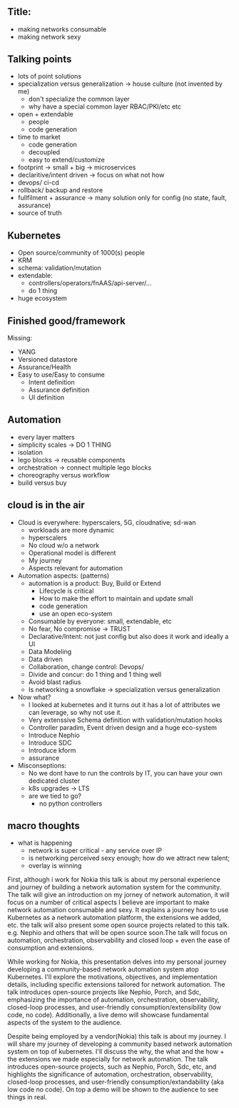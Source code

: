 #

## Title:

- making networks consumable
- making network sexy

## Talking points

- lots of point solutions
- specialization versus generalization -> house culture (not invented by me)
    - don't specialize the common layer
    - why have a special common layer RBAC/PKI/etc etc
- open + extendable
    - people
    - code generation
- time to market
    - code generation
    - decoupled
    - easy to extend/customize
- footprint -> small + big -> microservices
- declaritive/intent driven -> focus on what not how
- devops/ ci-cd
- rollback/ backup and restore
- fullfilment + assurance -> many solution only for config (no state, fault, assurance)
- source of truth

## Kubernetes

- Open source/community of 1000(s) people
- KRM
- schema: validation/mutation
- extendable:
    - controllers/operators/fnAAS/api-server/...
    - do 1 thing
- huge ecosystem

## Finished good/framework

Missing:
- YANG
- Versioned datastore
- Assurance/Health
- Easy to use/Easy to consume
    - Intent definition
    - Assurance definition
    - UI definition

## Automation

- every layer matters
- simplicity scales -> DO 1 THING
- isolation
- lego blocks -> reusable components
- orchestration -> connect multiple lego blocks
- choreography versus workflow
- build versus buy

## cloud is in the air

- Cloud is everywhere: hyperscalers, 5G, cloudnative; sd-wan
    - workloads are more dynamic
    - hyperscalers
    - No cloud w/o a network
    - Operational model is different
    - My journey
    - Aspects relevant for automation
- Automation aspects: (patterns)
    - automation is a product: Buy, Build or Extend
        - Lifecycle is critical
        - How to make the effort to maintain and update small
        - code generation
        - use an open eco-system
    - Consumable by everyone: small, extendable, etc
    - No fear, No compromise -> TRUST
    - Declarative/Intent: not just config but also does it work and ideally a UI
    - Data Modeling
    - Data driven
    - Collaboration, change control: Devops/
    - Divide and concur: do 1 thing and 1 thing well
    - Avoid blast radius
    - Is networking a snowflake -> specialization versus generalization
- Now what?
    - I looked at kubernetes and it turns out it has a lot of attributes we can leverage, so why not use it.
    - Very extenssive Schema definition with validation/mutation hooks
    - Controller paradim, Event driven design and a huge eco-system
    - Introduce Nephio
    - Introduce SDC
    - Introduce kform
    - assurance
- Misconseptions:
    - No we dont have to run the controls by IT, you can have your own dedicated cluster
    - k8s upgrades -> LTS
    - are we tied to go?
        - no python controllers

## macro thoughts

- what is happening
    - network is super critical - any service over IP
    - is networking perceived sexy enough; how do we attract new talent; 
    - overlay is winning


First, although i work for Nokia this talk is about my personal experience and journey of building a network automation system for the community. The talk will give an introduction on my jorney of network automation, it will focus on a number of critical aspects I believe are important to make network automation consumable and sexy. It explains a journey how to use Kubernetes as a network automation platform, the extensions we added, etc. the talk will also present some open source projects related to this talk. e.g. Nephio and others that will be open source soon.The talk will focus on automation, orchestration, observability and closed loop + even the ease of consumption and extensions.

While working for Nokia, this presentation delves into my personal journey developing a community-based network automation system atop Kubernetes. I'll explore the motivations, objectives, and implementation details, including specific extensions tailored for network automation. The talk introduces open-source projects like Nephio, Porch, and Sdc, emphasizing the importance of automation, orchestration, observability, closed-loop processes, and user-friendly consumption/extensibility (low code, no code). Additionally, a live demo will showcase fundamental aspects of the system to the audience.

Despite being employed by a vendor(Nokia) this talk is about my journey. I will share my journey of developing a community based network automation system on top of kubernetes. I'll discuss the why, the what and the how + the extensions we made especially for network automation. The talk introduces open-source projects, such as Nephio, Porch, Sdc, etc, and highlights the significance of automation, orchestration, observability, closed-loop processes, and user-friendly consumption/extandability (aka low code no code). On top a demo will be shown to the audience to see things in real.
